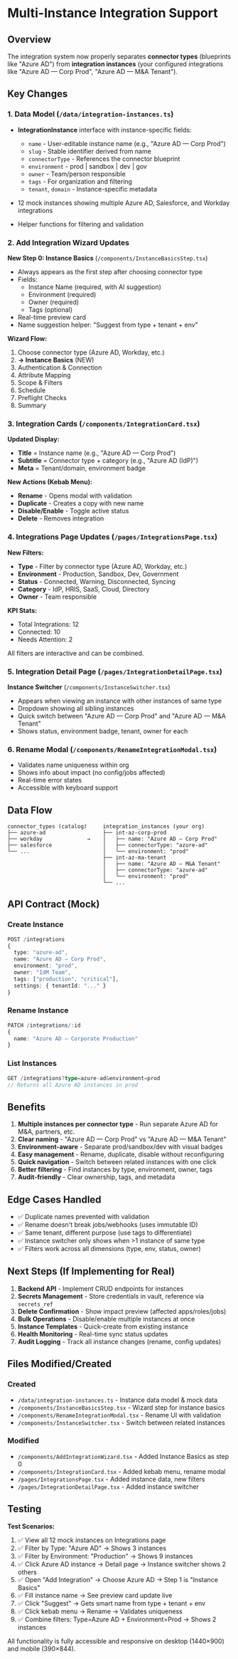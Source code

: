# Multi-Instance Integration Support

## Overview

The integration system now properly separates **connector types** (blueprints like "Azure AD") from **integration instances** (your configured integrations like "Azure AD — Corp Prod", "Azure AD — M&A Tenant").

## Key Changes

### 1. Data Model (`/data/integration-instances.ts`)

- **IntegrationInstance** interface with instance-specific fields:
  - `name` - User-editable instance name (e.g., "Azure AD — Corp Prod")
  - `slug` - Stable identifier derived from name
  - `connectorType` - References the connector blueprint
  - `environment` - prod | sandbox | dev | gov
  - `owner` - Team/person responsible
  - `tags` - For organization and filtering
  - `tenant`, `domain` - Instance-specific metadata
  
- 12 mock instances showing multiple Azure AD, Salesforce, and Workday integrations
- Helper functions for filtering and validation

### 2. Add Integration Wizard Updates

**New Step 0: Instance Basics** (`/components/InstanceBasicsStep.tsx`)
- Always appears as the first step after choosing connector type
- Fields:
  - Instance Name (required, with AI suggestion)
  - Environment (required)
  - Owner (required)
  - Tags (optional)
- Real-time preview card
- Name suggestion helper: "Suggest from type + tenant + env"

**Wizard Flow:**
1. Choose connector type (Azure AD, Workday, etc.)
2. **→ Instance Basics** (NEW)
3. Authentication & Connection
4. Attribute Mapping
5. Scope & Filters
6. Schedule
7. Preflight Checks
8. Summary

### 3. Integration Cards (`/components/IntegrationCard.tsx`)

**Updated Display:**
- **Title** = Instance name (e.g., "Azure AD — Corp Prod")
- **Subtitle** = Connector type + category (e.g., "Azure AD (IdP)")
- **Meta** = Tenant/domain, environment badge

**New Actions (Kebab Menu):**
- **Rename** - Opens modal with validation
- **Duplicate** - Creates a copy with new name
- **Disable/Enable** - Toggle active status
- **Delete** - Removes integration

### 4. Integrations Page Updates (`/pages/IntegrationsPage.tsx`)

**New Filters:**
- **Type** - Filter by connector type (Azure AD, Workday, etc.)
- **Environment** - Production, Sandbox, Dev, Government
- **Status** - Connected, Warning, Disconnected, Syncing
- **Category** - IdP, HRIS, SaaS, Cloud, Directory
- **Owner** - Team responsible

**KPI Stats:**
- Total Integrations: 12
- Connected: 10
- Needs Attention: 2

All filters are interactive and can be combined.

### 5. Integration Detail Page (`/pages/IntegrationDetailPage.tsx`)

**Instance Switcher** (`/components/InstanceSwitcher.tsx`)
- Appears when viewing an instance with other instances of same type
- Dropdown showing all sibling instances
- Quick switch between "Azure AD — Corp Prod" and "Azure AD — M&A Tenant"
- Shows status, environment badge, tenant, owner for each

### 6. Rename Modal (`/components/RenameIntegrationModal.tsx`)

- Validates name uniqueness within org
- Shows info about impact (no config/jobs affected)
- Real-time error states
- Accessible with keyboard support

## Data Flow

```
connector_types (catalog)     integration_instances (your org)
├── azure-ad                  ├── int-az-corp-prod
├── workday              →    │   ├── name: "Azure AD — Corp Prod"
├── salesforce                │   ├── connectorType: "azure-ad"
└── ...                       │   └── environment: "prod"
                              ├── int-az-ma-tenant
                              │   ├── name: "Azure AD — M&A Tenant"
                              │   ├── connectorType: "azure-ad"
                              │   └── environment: "prod"
                              └── ...
```

## API Contract (Mock)

### Create Instance
```typescript
POST /integrations
{
  type: "azure-ad",
  name: "Azure AD — Corp Prod",
  environment: "prod",
  owner: "IdM Team",
  tags: ["production", "critical"],
  settings: { tenantId: "..." }
}
```

### Rename Instance
```typescript
PATCH /integrations/:id
{
  name: "Azure AD — Corporate Production"
}
```

### List Instances
```typescript
GET /integrations?type=azure-ad&environment=prod
// Returns all Azure AD instances in prod
```

## Benefits

1. **Multiple instances per connector type** - Run separate Azure AD for M&A, partners, etc.
2. **Clear naming** - "Azure AD — Corp Prod" vs "Azure AD — M&A Tenant"
3. **Environment-aware** - Separate prod/sandbox/dev with visual badges
4. **Easy management** - Rename, duplicate, disable without reconfiguring
5. **Quick navigation** - Switch between related instances with one click
6. **Better filtering** - Find instances by type, environment, owner, tags
7. **Audit-friendly** - Clear ownership, tags, and metadata

## Edge Cases Handled

- ✅ Duplicate names prevented with validation
- ✅ Rename doesn't break jobs/webhooks (uses immutable ID)
- ✅ Same tenant, different purpose (use tags to differentiate)
- ✅ Instance switcher only shows when >1 instance of same type
- ✅ Filters work across all dimensions (type, env, status, owner)

## Next Steps (If Implementing for Real)

1. **Backend API** - Implement CRUD endpoints for instances
2. **Secrets Management** - Store credentials in vault, reference via `secrets_ref`
3. **Delete Confirmation** - Show impact preview (affected apps/roles/jobs)
4. **Bulk Operations** - Disable/enable multiple instances at once
5. **Instance Templates** - Quick-create from existing instance
6. **Health Monitoring** - Real-time sync status updates
7. **Audit Logging** - Track all instance changes (rename, config updates)

## Files Modified/Created

### Created
- `/data/integration-instances.ts` - Instance data model & mock data
- `/components/InstanceBasicsStep.tsx` - Wizard step for instance basics
- `/components/RenameIntegrationModal.tsx` - Rename UI with validation
- `/components/InstanceSwitcher.tsx` - Switch between related instances

### Modified
- `/components/AddIntegrationWizard.tsx` - Added Instance Basics as step 0
- `/components/IntegrationCard.tsx` - Added kebab menu, rename modal
- `/pages/IntegrationsPage.tsx` - Added instance data, new filters
- `/pages/IntegrationDetailPage.tsx` - Added instance switcher

## Testing

**Test Scenarios:**
1. ✅ View all 12 mock instances on Integrations page
2. ✅ Filter by Type: "Azure AD" → Shows 3 instances
3. ✅ Filter by Environment: "Production" → Shows 9 instances
4. ✅ Click Azure AD instance → Detail page → Instance switcher shows 2 others
5. ✅ Open "Add Integration" → Choose Azure AD → Step 1 is "Instance Basics"
6. ✅ Fill instance name → See preview card update live
7. ✅ Click "Suggest" → Gets smart name from type + tenant + env
8. ✅ Click kebab menu → Rename → Validates uniqueness
9. ✅ Combine filters: Type=Azure AD + Environment=Prod → Shows 2 instances

All functionality is fully accessible and responsive on desktop (1440×900) and mobile (390×844).
